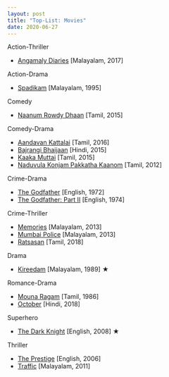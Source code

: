 ```yaml
---
layout: post
title: "Top-List: Movies"
date: 2020-06-27
---
```


Action-Thriller
* [Angamaly Diaries](https://www.youtube.com/watch?v=9mRG1GVxtkY) [Malayalam, 2017]

Action-Drama
* [Spadikam](https://www.hotstar.com/in/movies/spadikam/1000160352) [Malayalam, 1995]

Comedy
* [Naanum Rowdy Dhaan](https://www.sunnxt.com/tamil-movie/detail/7258/naanum-rowdy-dhaan) [Tamil, 2015]

Comedy-Drama
* [Aandavan Kattalai](https://www.sunnxt.com/tamil-movie/detail/26183/aandavan-kattalai) [Tamil, 2016]
* [Bajrangi Bhaijaan](https://www.hotstar.com/in/movies/bajrangi-bhaijaan/1000071777) [Hindi, 2015]
* [Kaaka Muttai](https://www.hotstar.com/in/movies/kaaka-muttai/1000070415) [Tamil, 2015]
* [Naduvula Konjam Pakkatha Kaanom](https://www.sunnxt.com/movie/detail/7086) [Tamil, 2012]

Crime-Drama
* [The Godfather](https://www.primevideo.com/detail/0KZWS1PUOY12ZSOC1ENY7F2COB) [English, 1972]
* [The Godfather: Part II](https://www.primevideo.com/detail/0M29QHEWWF4FRHWY7WUQ4M0RVF) [English, 1974]

Crime-Thriller
* [Memories](https://www.hotstar.com/in/movies/memories/1000080775) [Malayalam, 2013]
* [Mumbai Police](https://www.hotstar.com/in/movies/mumbai-police/1000081082) [Malayalam, 2013]
* [Ratsasan](https://www.sunnxt.com/tamil-movie/detail/82686/ratsasan) [Tamil, 2018]

Drama
* [Kireedam](https://www.hotstar.com/in/movies/kireedam/1000110732) [Malayalam, 1989] &#9733;

Romance-Drama
* [Mouna Ragam](https://www.primevideo.com/detail/0KN7YBDJ8UZNMGZZ4U1PPTSRT0) [Tamil, 1986]
* [October](https://www.primevideo.com/detail/0KVOW5B1SGGC67U9R3BX2F7KXB) [Hindi, 2018]

Superhero
* [The Dark Knight](https://www.primevideo.com/detail/0QSTXR0EXWWYI4D3UGMLFM4A0Q) [English, 2008] &#9733;

Thriller
* [The Prestige](https://www.primevideo.com/detail/0NHF8XHW3MHY857TGPSWTYCXTI) [English, 2006]
* [Traffic](https://www.hotstar.com/in/movies/traffic/1000100644) [Malayalam, 2011]